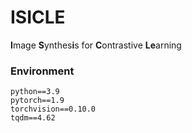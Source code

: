 # ISICLE
**I**mage **S**ynthes**i**s for **C**ontrastive **Le**arning

### Environment
```
python==3.9
pytorch==1.9
torchvision==0.10.0
tqdm==4.62
```
